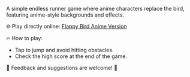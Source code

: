 A simple endless runner game where anime characters replace the bird, featuring anime-style backgrounds and effects.

🌐 Play directly online: [Flappy Bird Anime Version](http://114.132.42.174:190/)

🔥 How to play:
- Tap to jump and avoid hitting obstacles.
- Check the high score at the end of the game.

🎉 Feedback and suggestions are welcome! 🎨
